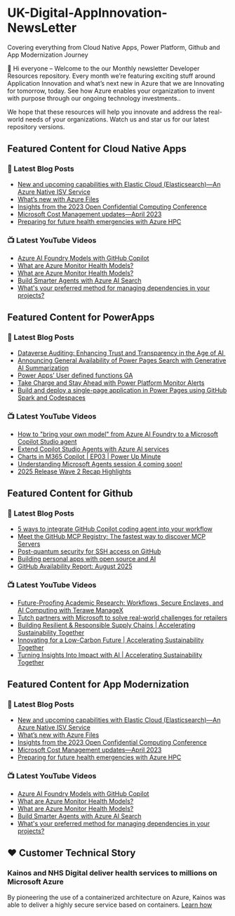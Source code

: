 # UK-Digital-AppInnovation-NewsLetter

Covering everything from Cloud Native Apps, Power Platform, Github and App Modernization Journey

👋 Hi everyone – Welcome to the our Monthly newsletter Developer Resources repository. Every month we’re featuring exciting stuff around Application Innovation and what’s next new in Azure that we are Innovating for tomorrow, today. See how Azure enables your organization to invent with purpose through our ongoing technology investments..


We hope that these resources will help you innovate and address the real-world needs of your organizations. Watch us and star us for our latest repository versions.

## Featured Content for Cloud Native Apps


### 📝 Latest Blog Posts

    
<!-- BLOGCNA:START -->
- [New and upcoming capabilities with Elastic Cloud (Elasticsearch)—An Azure Native ISV Service](https://azure.microsoft.com/blog/new-and-upcoming-capabilities-with-elastic-cloud-elasticsearch-an-azure-native-isv-service/)
- [What’s new with Azure Files](https://azure.microsoft.com/blog/what-s-new-with-azure-files/)
- [Insights from the 2023 Open Confidential Computing Conference](https://azure.microsoft.com/blog/insights-from-the-2023-open-confidential-computing-conference/)
- [Microsoft Cost Management updates—April 2023](https://azure.microsoft.com/blog/microsoft-cost-management-updates-april-2023/)
- [Preparing for future health emergencies with Azure HPC ](https://azure.microsoft.com/blog/preparing-for-future-health-emergencies-with-azure-hpc/)
<!-- BLOGCNA:END -->

### 📺 Latest YouTube Videos

 
<!-- YOUTUBECNA:START -->
- [Azure AI Foundry Models with GitHub Copilot](https://www.youtube.com/watch?v=pG6d6Wwl9gU)
- [What are Azure Monitor Health Models?](https://www.youtube.com/shorts/uxfqDjRhPeA)
- [What are Azure Monitor Health Models?](https://www.youtube.com/watch?v=I39PSkDmfHQ)
- [Build Smarter Agents with Azure AI Search](https://www.youtube.com/watch?v=uU0Fyde1yFo)
- [What&#39;s your preferred method for managing dependencies in your projects?](https://www.youtube.com/shorts/kH4Ti_8P2H8)
<!-- YOUTUBECNA:END -->

##  Featured Content for PowerApps
### 📝 Latest Blog Posts
<!-- BLOGPOWER:START -->
- [Dataverse Auditing: Enhancing Trust and Transparency in the Age of AI ](https://www.microsoft.com/en-us/power-platform/blog/2025/09/11/dataverse-auditing/)
- [Announcing General Availability of Power Pages Search with Generative AI Summarization](https://www.microsoft.com/en-us/power-platform/blog/power-pages/announcing-general-availability-of-power-pages-search-with-generative-ai-summarization/)
- [Power Apps’ User defined functions GA](https://www.microsoft.com/en-us/power-platform/blog/power-apps/power-apps-user-defined-functions-ga/)
- [Take Charge and Stay Ahead with Power Platform Monitor Alerts](https://www.microsoft.com/en-us/power-platform/blog/power-apps/take-charge-and-stay-ahead-with-power-platform-monitor-alerts/)
- [Build and deploy a single-page application in Power Pages using GitHub Spark and Codespaces](https://www.microsoft.com/en-us/power-platform/blog/power-pages/build-and-deploy-a-single-page-application-in-power-pages-using-github-spark-and-codespaces/)
<!-- BLOGPOWER:END -->
 ### 📺 Latest YouTube Videos
    
<!-- YOUTUBEPOWER:START -->
- [How to &quot;bring your own model&quot; from Azure AI Foundry to a Microsoft Copilot Studio agent](https://www.youtube.com/watch?v=TSzJ47gG6yU)
- [Extend Copilot Studio Agents with Azure AI services](https://www.youtube.com/watch?v=cuwJZONyrWQ)
- [Charts in M365 Copilot | EP03 | Power Up Minute](https://www.youtube.com/watch?v=DBdIdZMnQ-U)
- [Understanding Microsoft Agents session 4 coming soon!](https://www.youtube.com/watch?v=ThuueSQ23-0)
- [2025 Release Wave 2 Recap Highlights](https://www.youtube.com/watch?v=r7Qgp_F_Fok)
<!-- YOUTUBEPOWER:END -->

##  Featured Content for Github
### 📝 Latest Blog Posts
<!-- BLOGGITHUB:START -->
- [5 ways to integrate GitHub Copilot coding agent into your workflow](https://github.blog/ai-and-ml/github-copilot/5-ways-to-integrate-github-copilot-coding-agent-into-your-workflow/)
- [Meet the GitHub MCP Registry: The fastest way to discover MCP Servers](https://github.blog/ai-and-ml/github-copilot/meet-the-github-mcp-registry-the-fastest-way-to-discover-mcp-servers/)
- [Post-quantum security for SSH access on GitHub](https://github.blog/engineering/platform-security/post-quantum-security-for-ssh-access-on-github/)
- [Building personal apps with open source and AI](https://github.blog/open-source/maintainers/building-personal-apps-with-open-source-and-ai/)
- [GitHub Availability Report: August 2025](https://github.blog/news-insights/company-news/github-availability-report-august-2025/)
<!-- BLOGGITHUB:END -->
### 📺 Latest YouTube Videos
<!-- YOUTUBEGITHUB:START -->
- [Future-Proofing Academic Research: Workflows, Secure Enclaves, and AI Computing with Terawe ManageX](https://www.youtube.com/watch?v=vdZeka_5-Ss)
- [Tutch partners with Microsoft to solve real-world challenges for retailers](https://www.youtube.com/watch?v=0BqIUtFL3KY)
- [Building Resilient &amp; Responsible Supply Chains | Accelerating Sustainability Together](https://www.youtube.com/watch?v=zQukNIKywIo)
- [Innovating for a Low-Carbon Future | Accelerating Sustainability Together](https://www.youtube.com/watch?v=_xQcmXI9dhw)
- [Turning Insights Into Impact with AI | Accelerating Sustainability Together](https://www.youtube.com/watch?v=UTymSy_YT7I)
<!-- YOUTUBEGITHUB:END -->
##  Featured Content for App Modernization
### 📝 Latest Blog Posts
<!-- BLOGAPPMOD:START -->
- [New and upcoming capabilities with Elastic Cloud (Elasticsearch)—An Azure Native ISV Service](https://azure.microsoft.com/blog/new-and-upcoming-capabilities-with-elastic-cloud-elasticsearch-an-azure-native-isv-service/)
- [What’s new with Azure Files](https://azure.microsoft.com/blog/what-s-new-with-azure-files/)
- [Insights from the 2023 Open Confidential Computing Conference](https://azure.microsoft.com/blog/insights-from-the-2023-open-confidential-computing-conference/)
- [Microsoft Cost Management updates—April 2023](https://azure.microsoft.com/blog/microsoft-cost-management-updates-april-2023/)
- [Preparing for future health emergencies with Azure HPC ](https://azure.microsoft.com/blog/preparing-for-future-health-emergencies-with-azure-hpc/)
<!-- BLOGAPPMOD:END -->
### 📺 Latest YouTube Videos
<!-- YOUTUBEAPPMOD:START -->
- [Azure AI Foundry Models with GitHub Copilot](https://www.youtube.com/watch?v=pG6d6Wwl9gU)
- [What are Azure Monitor Health Models?](https://www.youtube.com/shorts/uxfqDjRhPeA)
- [What are Azure Monitor Health Models?](https://www.youtube.com/watch?v=I39PSkDmfHQ)
- [Build Smarter Agents with Azure AI Search](https://www.youtube.com/watch?v=uU0Fyde1yFo)
- [What&#39;s your preferred method for managing dependencies in your projects?](https://www.youtube.com/shorts/kH4Ti_8P2H8)
<!-- YOUTUBEAPPMOD:END -->


## ♥️ Customer Technical Story 

### Kainos and NHS Digital deliver health services to millions on Microsoft Azure

By pioneering the use of a containerized architecture on Azure, Kainos was able to deliver a highly secure service based on containers. [Learn how](https://customers.microsoft.com/en-us/story/1368348549535774520-kainos-and-nhs-digital-deliver-health-services-to-millions-on-microsoft-azure)

